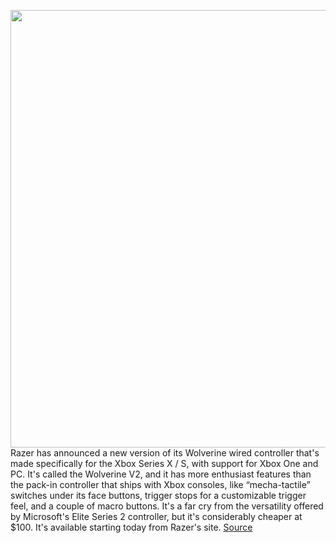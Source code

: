 <img src='https://cdn.vox-cdn.com/thumbor/S-Mhl0iAyca-MKzj9JJnMoTrXXw=/0x0:2040x1360/1200x800/filters:focal(857x517:1183x843)/cdn.vox-cdn.com/uploads/chorus_image/image/67817117/wolverinev2_4.0.jpg' width='700px' /><br/>
Razer has announced a new version of its Wolverine wired controller that's made specifically for the Xbox Series X / S, with support for Xbox One and PC. It's called the Wolverine V2, and it has more enthusiast features than the pack-in controller that ships with Xbox consoles, like “mecha-tactile” switches under its face buttons, trigger stops for a customizable trigger feel, and a couple of macro buttons. It's a far cry from the versatility offered by Microsoft's Elite Series 2 controller, but it's considerably cheaper at $100. It's available starting today from Razer's site.
<a href='https://www.theverge.com/2020/11/19/21571482/razer-wolverine-v2-xbox-series-x-s-controller-pc-wired-elite-trigger-stops-price-features'> Source <a/>